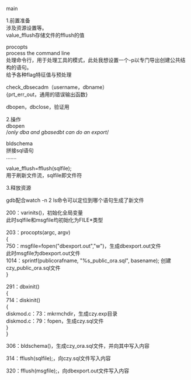 main
 
1.前置准备  
涉及资源设置等。  
value_fflush存储文件的fflush的值
 
procopts  
process the command line  
处理命令行，用于处理工具的模式，此处我想设置一个-p以专门导出创建公共结构的语句。  
给予各种flag特征值与预处理
 
check_dbsecadm（username，dbname）  
{prt_err_out，通用的错误输出函数}
 
dbopen，dbclose，验证用
    
2.操作  
dbopen  
/*only dba and gbasedbt can do an export*/
 
bldschema  
拼接sql语句  
…….
 
value_fflush=fflush(sqlfile);  
用于刷新文件流，sqlfile即文件符
    
3.释放资源
            

gdb配合watch -n 2 ls命令可以定位到哪个语句生成了新文件
 
200：varinits()，初始化全局变量  
此时sqlfile和msgfile均初始化为FILE*类型
 
203：procopts(argc, argv)  
{  
750：msgfile=fopen("dbexport.out","w")，生成dbexport.out文件  
此时msgfile为dbexport.out文件  
1014：sprintf(publicorafname, "%s_public_ora.sql", basename); 创建czy_public_ora.sql文件  
}
    
291：dbxinit()  
{  
714：diskinit()  
{  
diskmod.c：73：mkrmchdir，生成czy.exp目录  
diskmod.c：79：fopen，生成czy.sql文件  
}  
}
   

306：bldschema()，生成czy_ora.sql文件，并向其中写入内容
   

314：fflush(sqlfile);，向czy.sql文件写入内容
   

320：fflush(msgfile);，向dbexport.out文件写入内容